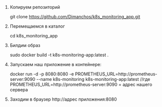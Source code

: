 1. Копируем репозиторий
   
   git clone https://github.com/Dimanchos/k8s_monitoring_app.git


2. Перемещаемся в каталог
   
   cd k8s_monitoring_app


3. Билдим образ
   
   sudo docker build -t k8s-monitoring-app:latest .
   

4. Запускаем наш приложение в контейнере:
   
   docker run -d   -p 8080:8080   -e PROMETHEUS_URL=http://prometheus-server:9090   --name k8s-monitoring   k8s-monitoring-app:latest //где  PROMETHEUS_URL=http://prometheus-server:9090 = адрес нашего сервера


5. Заходим в браузер http://адрес приложения:8080
